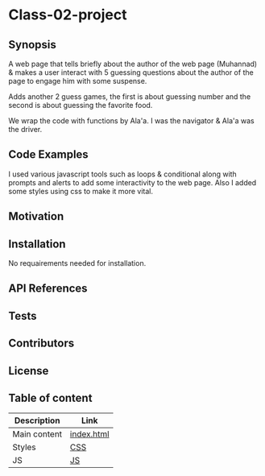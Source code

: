 # Class-02-project

## Synopsis 

A web page that tells briefly about the author of the web page (Muhannad) & makes a user interact with 5 guessing questions about the author of the page to engage him with some suspense. 

Adds another 2 guess games, the first is about guessing number and the second is about guessing the favorite food. 

We wrap the code with functions by Ala'a. I was the navigator & Ala'a was the driver.  

## Code Examples 

I used various javascript tools such as loops & conditional along with prompts and alerts to add some interactivity to the web page. Also I added some styles using css to make it more vital. 

## Motivation

## Installation 

No requairements needed for installation. 

## API References

## Tests

## Contributors

## License

## Table of content 

Description|Link
---|---
Main content | [index.html](index.html)
Styles | [CSS](css)
JS | [JS](Js)


